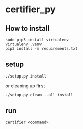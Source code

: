 # certifier_py

## How to install

```shell
sudo pip3 install virtualenv
virtualenv .venv
pip3 install -m requirements.txt
```

## setup

```shell
./setup.py install
```

or cleaning up first

```shell
./setup.py clean --all install
```

## run

```shell
certifier <command>
```

